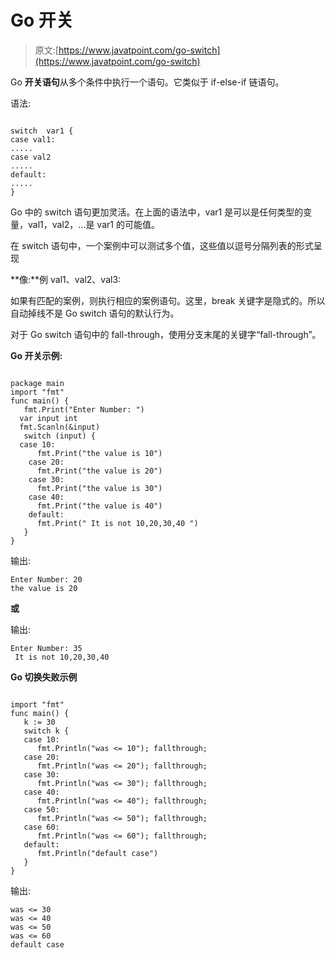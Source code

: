 # Go 开关

> 原文:[https://www.javatpoint.com/go-switch](https://www.javatpoint.com/go-switch)

Go **开关语句**从多个条件中执行一个语句。它类似于 if-else-if 链语句。

语法:

```

switch  var1 {
case val1:
.....
case val2
.....
default:
.....
}

```

Go 中的 switch 语句更加灵活。在上面的语法中，var1 是可以是任何类型的变量，val1，val2，...是 var1 的可能值。

在 switch 语句中，一个案例中可以测试多个值，这些值以逗号分隔列表的形式呈现

**像:**例 val1、val2、val3:

如果有匹配的案例，则执行相应的案例语句。这里，break 关键字是隐式的。所以自动掉线不是 Go switch 语句的默认行为。

对于 Go switch 语句中的 fall-through，使用分支末尾的关键字“fall-through”。

**Go 开关示例:**

```

package main
import "fmt"
func main() {
   fmt.Print("Enter Number: ")
  var input int
  fmt.Scanln(&input)
   switch (input) {
  case 10:
      fmt.Print("the value is 10")
    case 20:
      fmt.Print("the value is 20")
    case 30:
      fmt.Print("the value is 30")
    case 40:
      fmt.Print("the value is 40")
    default:
      fmt.Print(" It is not 10,20,30,40 ")
   }
}

```

输出:

```
Enter Number: 20
the value is 20

```

**或**

输出:

```
Enter Number: 35
 It is not 10,20,30,40

```

**Go 切换失败示例**

```

import "fmt"
func main() {
   k := 30
   switch k {
   case 10:
      fmt.Println("was <= 10"); fallthrough;
   case 20:
      fmt.Println("was <= 20"); fallthrough;
   case 30:
      fmt.Println("was <= 30"); fallthrough;
   case 40:
      fmt.Println("was <= 40"); fallthrough;
   case 50:
      fmt.Println("was <= 50"); fallthrough;
   case 60:
      fmt.Println("was <= 60"); fallthrough;
   default:
      fmt.Println("default case")
   }
}

```

输出:

```
was <= 30
was <= 40
was <= 50
was <= 60
default case

```